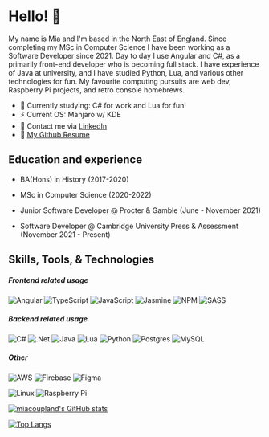 # Hello! 👋

My name is Mia and I'm based in the North East of England. Since completing my MSc in Computer Science I have been working as a Software Developer since 2021. Day to day I use Angular and C#, as a primarily front-end developer who is becoming full stack. I have experience of Java at university, and I have studied Python, Lua, and various other technologies for fun. My favourite computing pursuits are web dev, Raspberry Pi projects, and retro console homebrews.

- 🌱 Currently studying: C# for work and Lua for fun!
- ⚡ Current OS: Manjaro w/ KDE
- 💫 Contact me via <a href="https://www.linkedin.com/in/mia-coupland/">LinkedIn</a>
- 🌌 [My Github Resume](https://resume.github.io/?miacoupland)

## Education and experience
- BA(Hons) in History (2017-2020)
- MSc in Computer Science (2020-2022)

- Junior Software Developer @ Procter & Gamble (June - November 2021)
- Software Developer @ Cambridge University Press & Assessment (November 2021 - Present)

## Skills, Tools, & Technologies
##### Frontend related usage
![Angular](https://img.shields.io/badge/angular-%23DD0031.svg?style=for-the-badge&logo=angular&logoColor=white)
![TypeScript](https://img.shields.io/badge/typescript-%23007ACC.svg?style=for-the-badge&logo=typescript&logoColor=white)
![JavaScript](https://img.shields.io/badge/javascript-%23323330.svg?style=for-the-badge&logo=javascript&logoColor=%23F7DF1E)
![Jasmine](https://img.shields.io/badge/jasmine-%238A4182.svg?style=for-the-badge&logo=jasmine&logoColor=white)
![NPM](https://img.shields.io/badge/NPM-%23CB3837.svg?style=for-the-badge&logo=npm&logoColor=white)
![SASS](https://img.shields.io/badge/SASS-hotpink.svg?style=for-the-badge&logo=SASS&logoColor=white)

##### Backend related usage
![C#](https://img.shields.io/badge/c%23-%23239120.svg?style=for-the-badge&logo=c-sharp&logoColor=white)
![.Net](https://img.shields.io/badge/.NET-5C2D91?style=for-the-badge&logo=.net&logoColor=white)
![Java](https://img.shields.io/badge/java-%23ED8B00.svg?style=for-the-badge&logo=openjdk&logoColor=white)
![Lua](https://img.shields.io/badge/lua-%232C2D72.svg?style=for-the-badge&logo=lua&logoColor=white)
![Python](https://img.shields.io/badge/python-3670A0?style=for-the-badge&logo=python&logoColor=ffdd54)
![Postgres](https://img.shields.io/badge/postgres-%23316192.svg?style=for-the-badge&logo=postgresql&logoColor=white)
![MySQL](https://img.shields.io/badge/mysql-%2300f.svg?style=for-the-badge&logo=mysql&logoColor=white)

##### Other
![AWS](https://img.shields.io/badge/AWS-%23FF9900.svg?style=for-the-badge&logo=amazon-aws&logoColor=white)
![Firebase](https://img.shields.io/badge/Firebase-039BE5?style=for-the-badge&logo=Firebase&logoColor=white)
![Figma](https://img.shields.io/badge/figma-%23F24E1E.svg?style=for-the-badge&logo=figma&logoColor=white)

![Linux](https://img.shields.io/badge/Linux-FCC624?style=for-the-badge&logo=linux&logoColor=black)
![Raspberry Pi](https://img.shields.io/badge/-RaspberryPi-C51A4A?style=for-the-badge&logo=Raspberry-Pi)


[![miacoupland's GitHub stats](https://github-readme-stats.vercel.app/api?username=miacoupland&count_private=true&show_icons=true&theme=tokyonight&hide=stars,issues,contribs)](https://github.com/anuraghazra/github-readme-stats)

[![Top Langs](https://github-readme-stats.vercel.app/api/top-langs/?username=miacoupland&count_private=true)](https://github.com/anuraghazra/github-readme-stats)
